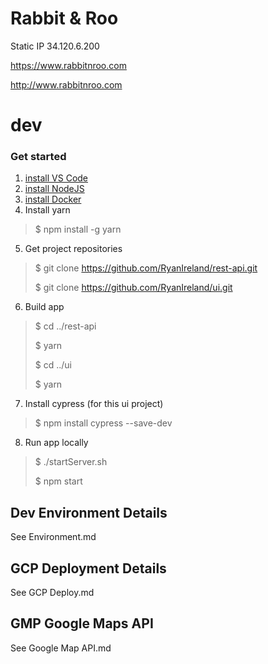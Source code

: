 # Rabbit & Roo
Static IP 34.120.6.200

https://www.rabbitnroo.com

http://www.rabbitnroo.com

# dev
### Get started
1. [install VS Code](https://code.visualstudio.com/download)
2. [install NodeJS](https://nodejs.org/en/download/)
3. [install Docker](https://docs.docker.com/get-docker/)
4. Install yarn
> $ npm install -g yarn
5. Get project repositories
> $ git clone https://github.com/RyanIreland/rest-api.git
> 
> $ git clone https://github.com/RyanIreland/ui.git
6. Build app
> $ cd ../rest-api
> 
> $ yarn
> 
> $ cd ../ui
> 
> $ yarn
> 
7. Install cypress (for this ui project)
> $ npm install cypress --save-dev
8. Run app locally
> $ ./startServer.sh
> 
> $ npm start

## Dev Environment Details
See Environment.md

## GCP Deployment Details
See GCP Deploy.md

## GMP Google Maps API
See Google Map API.md
